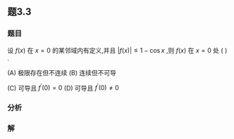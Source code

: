 ## 题3.3
### 题目
设 $f( x)$ 在 $x = 0$ 的某邻域内有定义,并且 $| {f( x) }|  \leq  1 - \cos x$ ,则 $f( x)$ 在 $x = 0$ 处 ( ) .

(A) 极限存在但不连续 (B) 连续但不可导

(C) 可导且 ${f}^{\prime }( 0)  = 0$ (D) 可导且 ${f}^{\prime }( 0)  \neq  0$
### 分析

### 解